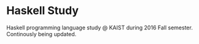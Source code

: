 # Haskell Study

Haskell programming language study @ KAIST during 2016 Fall semester.
Continously being updated.
